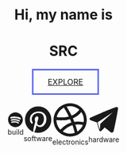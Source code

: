 <!DOCTYPE html>
<html lang="en">
<head>
  <style>
    /* 这里的CSS只影响当前页面 */
.example-2 {
    display: flex;
    justify-content: center;
    align-items: center;
}

.example-2 .icon-content {
    margin: 0 10px;
    position: relative;
}

.example-2 .icon-content .tooltip {
    position: absolute;
    top: 40px;
    left: 50%;
    transform: translateX(-50%);
    color: #fff;
    padding: 6px 10px;
    border-radius: 15px;
    opacity: 0;
    visibility: hidden;
    font-size: 14px;
    transition: all 0.3s ease;
}

.example-2 .icon-content:hover .tooltip {
    opacity: 1;
    visibility: visible;
    top: 55px;
}

.example-2 .icon-content a {
    position: relative;
    overflow: hidden;
    display: flex;
    justify-content: center;
    align-items: center;
    width: 50px;
    height: 50px;
    border-radius: 20%;
    color: #4d4d4d;
    background-color: #ffff;
    transition: all 0.7s ease-in-out;
}

.example-2 .icon-content a:hover {
    box-shadow: 3px 2px 45px 0px rgb(0 0 0 / 50%);
}

.example-2 .icon-content a svg {
    position: relative;
    z-index: 1;
    width: 30px;
    height: 30px;
}

.example-2 .icon-content a:hover {
    color: white;
}

.example-2 .icon-content a .filled {
    position: absolute;
    top: auto;
    bottom: 0;
    left: 0;
    width: 100%;
    height: 0;
    background-color: #000;
    transition: all 0.3s ease-in-out;
}

.example-2 .icon-content a:hover .filled {
    height: 100%;
}

.example-2 .icon-content a[data-social="build"] .filled,
.example-2 .icon-content a[data-social="build"]~.tooltip {
    background-color: #800020;
}

.example-2 .icon-content a[data-social="software"] .filled,
.example-2 .icon-content a[data-social="software"]~.tooltip {
    background-color: #4a7a6e;
}

.example-2 .icon-content a[data-social="electronics"] .filled,
.example-2 .icon-content a[data-social="electronics"]~.tooltip {
    background-color: #003153;
}

.example-2 .icon-content a[data-social="hardware"] .filled,
.example-2 .icon-content a[data-social="hardware"]~.tooltip {
    background-color: #7388d9;
}
button {
  padding: 0.8em 1.8em;
  border: 3px solid #5865f2;
  position: relative;
  overflow: hidden;
  background-color: transparent;
  text-align: center;
  text-transform: uppercase;
  font-size: 16px;
  transition: .3s;
  z-index: 1;
  font-family: inherit;
  color: #144BB0  ;
  left: 50%;
  transform: translateX(-50%);
}

button::before {
  content: '';
  width: 0;
  height: 300%;
  position: absolute;
  top: 50%;
  left: 50%;
  transform: translate(-50%, -50%) rotate(45deg);
  background: #144BB0;
  transition: .5s ease;
  display: block;
  z-index: -1;
}

button:hover::before {
  width: 105%;
}

button:hover {
  color: #111;
}

.md-typeset a {

 color: #f6d300;

 <!-- text-decoration: underline; -->

}
.container{
  width: 100%;
  margin-left: auto;
  margin-right: auto;
  text-align: center;
  margin-top: 100px;
}

.container h1:nth-child(1) {
  color: #355c7d;
  font-family: 'Fira Code', monospace;
  font-weight: 800;
  font-size: 20px;
  margin: 0 0 0 35%;
  text-align: left;
  white-space: nowrap;
  overflow: hidden;
  width: 170px;
  animation: type 2s steps(40,end) forwards;
}

.container h1:nth-child(2) {
  opacity: 0;
  font-family: "Work Sans", sans-serif;
  margin: 0 auto auto auto;
  background: linear-gradient(to right, #eea949, #ea9c1f, #ee7206);
  font-weight: 800;
  font-size: 100px;  
  width: 430px;
  -webkit-background-clip: text;
  -webkit-text-fill-color: transparent;
  overflow: hidden;
  animation: shring-animation 2.2s steps(40,end) 2s forwards, blink .5s step-end infinite alternate;
}

@keyframes shring-animation {
  0% {
    background-position: 0 0;
    opacity: 0;
    width: 0;
  }
  1% {
    background-position: 0 0;
    opacity: 1;
    border-right: 1px solid orange;
  }
  50% {
    background-position: 150px 0;
    opacity: 1;
    border-right: 1px solid orange;
  }
  100% {
    background-position: 400px 0;
    opacity: 1;
    border-right: 1px solid orange;
  }
}

@keyframes type {
  0% {
    width: 0;
  }
  1%, 99%{
    border-right: 1px solid orange;
  }
  100%{
    border-right: none;
  }
}

@keyframes blink {
  50% {
    border-color: transparent;
  }
}

  </style>
</head>
<body>
  <!-- 页面内容 -->
</body>

</html>
<div class = "container">
  <h1>Hi, my name is</h1>
  <h1>SRC</h1>
</div>


​																	<button>[explore](chapter_preface)</button>




<div class="example-2">
    <div class="icon-content">
        <a href=chapter_universal_build aria-label="build" data-social="build">
            <div class="filled"></div>
            <svg version="1.1" viewBox="0 0 100 100">
                <path
                    d="M50,4C24.7,4,4,24.7,4,50s20.6,46,46,46s46-20.6,46-46S75.4,4,50,4z M71.6,71.5c0,0,0,0.1-0.1,0.1c-0.8,1.2-2,1.8-3.2,1.8  c-0.7,0-1.4-0.2-2-0.6c-10.2-6.3-23.3-7.7-38.8-4.1c-2.1,0.6-4-0.9-4.5-2.7c-0.6-2.3,0.9-4.1,2.7-4.6c17.7-4,32.6-2.3,44.4,5  c0.9,0.4,1.5,1,1.8,1.9C72.2,69.3,72.1,70.5,71.6,71.5z M76.9,59.3L76.9,59.3c-0.8,1.1-1.9,1.9-3.2,2.1c-0.2,0-0.5,0.1-0.7,0.1  c-0.8,0-1.6-0.3-2.3-0.7c-12-7.3-30.1-9.4-43.9-5c-2.5,0.6-5-0.7-5.6-3c-0.6-2.5,0.7-4.9,3-5.5c16.5-5,37.2-2.5,51.4,6.2  c0.8,0.4,1.5,1.3,1.8,2.5C77.9,57,77.6,58.3,76.9,59.3z M83.2,45.6c-1,1.4-2.7,2.1-4.4,2.1c-0.9,0-1.9-0.2-2.7-0.7c0,0,0,0,0,0  c-13.9-8.3-37.8-9.3-51.4-5.1c-2.7,0.8-5.5-0.7-6.4-3.3c-0.8-2.7,0.7-5.6,3.3-6.4c16.2-4.8,43-3.8,59.8,6.2  C83.8,39.6,84.7,42.9,83.2,45.6C83.3,45.5,83.3,45.5,83.2,45.6z"
                    fill="currentColor"></path>
            </svg>
        </a>
        <div class="tooltip">build</div>
    </div>
    <div class="icon-content">
        <a href=chapter_software aria-label="software" data-social="software">
            <div class="filled"></div>
            <svg version="1.1" viewBox="0 0 100 100" xml:space="preserve">
                <path
                    d="M83,17.8C74.5,8.9,63.4,4.3,50,4.1C37.7,4.2,26.8,8.6,17.9,17.3C8.9,26,4.3,37,4.1,50c0,0,0,0,0,0c0,9.1,2.5,17.4,7.4,24.9  c4.9,7.4,11.6,13.2,20.1,17.1c0.3,0.1,0.7,0.1,1-0.1c0.3-0.2,0.5-0.5,0.5-0.8l0-4.9c0.1-2.1,0.7-5.3,1.7-9.5c1-4,1.7-6.7,1.9-7.6  c0.7-3,1.7-7.2,3-12.6c0.1-0.2,0-0.5-0.1-0.7c-0.4-0.8-1-2.6-1.5-6.6c0.1-2.7,0.8-5.2,2.1-7.3c1.2-2,3.1-3.1,5.7-3.5  c2,0.1,4.7,0.8,5.1,5.9c-0.1,1.8-0.8,4.5-1.9,8.1c-1.2,3.8-1.9,6.3-2.1,7.6c-0.7,2.5-0.2,4.8,1.5,6.8c1.6,1.9,3.8,2.9,6.5,3.1  c4.3-0.1,8.1-2.6,11.2-7.5c1.7-3,2.9-6.3,3.5-9.7c0.7-3.4,0.7-7.1,0-10.8c-0.7-3.8-2.2-7.1-4.5-9.8c0,0-0.1-0.1-0.1-0.1  c-4.3-3.7-9.5-5.3-15.6-5c-6,0.4-11.3,2.6-15.9,6.6c-2.9,3.2-4.8,7.1-5.7,11.6c-0.9,4.6,0,9.1,2.6,13.3c0.3,0.5,0.5,0.8,0.6,1  c0,0.3,0,1-0.5,2.8c-0.5,1.8-0.9,2.2-0.9,2.2c0,0-0.1,0-0.1,0.1c0,0-0.2,0-0.4-0.1c-2.2-1-3.9-2.4-5.2-4.2c-1.3-1.9-2.1-4-2.5-6.3  c-0.3-2.5-0.4-5-0.3-7.5c0.2-2.5,0.7-5.1,1.4-7.7c3-6.9,8.5-11.9,16.3-14.8c7.8-2.9,16-3.2,24.3-0.8c6.5,2.8,11,7.4,13.6,13.7  c2.5,6.4,2.8,13.4,0.8,20.8c-2.2,7.1-6.4,12.4-12.1,15.7c-5.6,2.8-10.8,3-15.7,0.7c-1.8-1.1-3.1-2.3-3.9-3.5c-0.2-0.3-0.6-0.5-1-0.5  c-0.4,0.1-0.7,0.3-0.8,0.7c-0.7,2.7-1.3,4.7-1.6,6.2c-1.4,5.4-2.6,9.2-3.4,11c-0.8,1.6-1.6,3.1-2.4,4.3c-0.2,0.3-0.2,0.6-0.1,0.9  s0.3,0.5,0.6,0.6c4.3,1.3,8.7,2,13,2c12.4-0.1,23.2-4.6,32.1-13.4C91.1,73.9,95.8,62.9,96,50C95.9,37.5,91.5,26.7,83,17.8z"
                    fill="currentColor"></path>
            </svg>
        </a>
        <div class="tooltip">software</div>
    </div>
    <div class="icon-content">
        <a href=chapter_electronics aria-label="electronics" data-social="electronics">
            <div class="filled"></div>
            <svg version="1.1" viewBox="0 0 100 100">
                <path
                    d="M83.5,18.5C74.9,9.3,62.8,4,50.2,4c-6.1,0-12,1.1-17.6,3.4C15.2,14.5,4,31.3,4,50c0,13.9,6.2,26.9,17,35.7  C29.2,92.3,39.4,96,50,96c6.6,0,13.2-1.5,19.2-4.2c12.5-5.7,21.7-16.6,25.2-29.8C95.5,57.9,96,53.8,96,50  C96,38.3,91.6,27.1,83.5,18.5z M75,22.3c-0.7,0.9-1.4,1.8-2.1,2.6c-1.4,1.6-2.8,3-4.4,4.3c-0.3,0.3-0.6,0.6-1,0.8  c-1,0.9-2.1,1.7-3.2,2.5l-0.3,0.2c-1.1,0.7-2.2,1.5-3.5,2.2c-0.4,0.3-0.9,0.5-1.4,0.8c-0.8,0.5-1.7,0.9-2.7,1.4  c-0.6,0.3-1.2,0.5-1.8,0.8L54.3,38c-0.1,0-0.2,0.1-0.3,0.1c0,0,0,0,0,0c-1.3-2.6-2.4-4.9-3.5-7l-0.3-0.5c-1.1-2-2.2-4-3.3-6  l-0.7-1.3c-1.1-1.9-2.2-3.7-3.2-5.4l-0.7-1.1c-0.7-1.2-1.4-2.3-2.2-3.5c3.2-0.8,6.5-1.3,9.8-1.3c9.4,0,18.4,3.5,25.4,9.8  C75.3,21.9,75.2,22.1,75,22.3z M46.4,40.6c-1.4,0.4-2.9,0.8-4.4,1.1c-0.3,0-0.7,0.1-0.9,0.2c-6,1-12.5,1.4-19.4,1.1  c-0.3,0-0.6,0-0.9,0c-0.3,0-0.5,0-0.7,0c-2.5-0.2-4.9-0.4-7.2-0.7c2.3-11.2,9.6-20.9,19.8-26.1c2.1,3.3,4.2,6.7,6.3,10.3l0.4,0.7  c0.9,1.6,1.9,3.4,3.2,5.8l0.6,1.2C44.4,36.6,45.4,38.6,46.4,40.6z M24.4,51.1c2.2,0.1,4.2,0,6.2-0.1l0.7,0c0.4,0,0.9,0,1.3,0  c2.8-0.2,5.5-0.5,8.5-1c0.5-0.1,1-0.2,1.6-0.3l0.5-0.1c2.2-0.4,4.2-0.9,6.1-1.4c0.1,0,0.3-0.1,0.4-0.1l0.5,1.1  c1.2,2.8,2.3,5.5,3.3,8.1c0,0,0,0,0,0c-0.2,0.1-0.5,0.2-0.7,0.2c-2,0.6-4,1.4-5.9,2.2c-0.6,0.3-1.3,0.5-1.9,0.8  c-1.4,0.6-2.7,1.3-4.1,2.1l-0.3,0.2c-0.2,0.1-0.5,0.2-0.6,0.4c-1.5,0.9-3.1,1.9-4.7,3c-0.2,0.1-0.4,0.3-0.6,0.4  c-0.2,0.1-0.4,0.3-0.6,0.5c-1,0.7-2,1.5-3,2.3c-0.4,0.3-0.7,0.6-1.1,0.9l-0.3,0.3c-0.7,0.6-1.5,1.3-2.2,1.9l-0.2,0.2  c-0.4,0.4-0.7,0.7-1.1,1.1l-0.2,0.2c-0.6,0.6-1.3,1.3-2,2l-0.4,0.4c-0.2,0.2-0.4,0.4-0.5,0.6C16.1,69.9,12,60.2,12,50.3  c0,0,0.1,0,0.1,0c0.4,0,0.7,0,1.1,0.1c3.5,0.4,6.9,0.6,10.3,0.7C23.8,51,24.1,51.1,24.4,51.1z M29.5,81.9c0.2-0.2,0.3-0.4,0.5-0.5  c1-1.1,2-2.1,3-3c1.9-1.8,3.8-3.3,5.7-4.8c0.2-0.1,0.4-0.3,0.6-0.4c0.2-0.2,0.5-0.4,0.8-0.6c1.1-0.8,2.2-1.5,3.4-2.2  c0.1-0.1,0.2-0.1,0.3-0.2c0.1-0.1,0.2-0.1,0.3-0.2c1.4-0.8,2.9-1.6,4.5-2.3c0.3-0.1,0.6-0.2,0.8-0.4l0.6-0.3  c1.1-0.5,2.2-0.9,3.5-1.4c0.5-0.2,1.1-0.4,1.7-0.6l0.2-0.1c0.4-0.1,0.7-0.2,1.1-0.3c0,0,0,0,0,0c1.1,3.2,2.3,6.4,3.3,9.8l0.1,0.4  c1.1,3.6,2,7.3,2.9,10.8C51.7,89.8,39.3,88.3,29.5,81.9C29.4,81.9,29.4,81.9,29.5,81.9z M65.6,62.9c0.7-0.1,1.3-0.2,2-0.2  c2-0.2,4-0.2,5.9-0.2c0.2,0,0.4,0,0.6,0l0.2,0c2.2,0.1,4.6,0.3,6.9,0.6c0.4,0.1,0.9,0.1,1.3,0.2l0.6,0.1c0.7,0.1,1.5,0.3,2.2,0.4  c-3,7.6-8.3,14-15.2,18.3c-0.8-3.1-1.7-6.2-2.6-9.2l-0.1-0.4c-0.9-3-1.9-6.1-3.1-9.5C64.8,63.1,65.2,63,65.6,62.9z M81.6,55.2  C80,55,78.4,54.9,77,54.8l-0.9-0.1c-0.9-0.1-1.9-0.1-2.8-0.2c-0.2,0-0.3,0-0.5,0c-0.2,0-0.4,0-0.6,0c-2,0-3.9,0.1-5.9,0.3  c-0.2,0-0.3,0-0.5,0.1c-0.1,0-0.2,0-0.3,0c-1.3,0.1-2.6,0.3-3.9,0.5c-0.1-0.1-0.1-0.3-0.2-0.4c-0.1-0.2-0.2-0.5-0.3-0.7  c-1.1-2.9-2.3-5.7-3.2-7.8l-0.3-0.6c-0.1-0.1-0.1-0.3-0.2-0.4c0,0,0,0,0.1,0c0.2-0.1,0.5-0.2,0.7-0.3c0.6-0.2,1.2-0.5,1.8-0.8  c1.2-0.5,2.4-1.2,3.6-1.8c0.1-0.1,0.3-0.2,0.5-0.2c0.2-0.1,0.5-0.2,0.7-0.4c1.5-0.9,2.9-1.8,4.2-2.7l0.3-0.2  c0.2-0.1,0.4-0.3,0.6-0.4c0.9-0.6,1.9-1.4,2.8-2.2c1.5-1.2,2.9-2.5,4.3-4c0.8-0.8,1.5-1.6,2.2-2.4l0.4-0.5c0.5-0.5,0.9-1.1,1.3-1.6  C85.5,34.3,88,42.1,88,50c0,2-0.2,4.1-0.5,6.1c-0.3,0-0.6-0.1-0.8-0.1c-0.4-0.1-0.7-0.1-1.1-0.2l-1.1-0.2  C83.5,55.5,82.5,55.3,81.6,55.2z"
                    fill="currentColor"></path>
            </svg>
        </a>
        <div class="tooltip">electronics</div>
    </div>
    <div class="icon-content">
        <a href=chapter_hardware aria-label="hardware" data-social="hardware">
            <div class="filled"></div>
            <svg version="1.1" viewBox="0 0 100 100">
                <path
                    d="M95,9.9c-1.3-1.1-3.4-1.2-7-0.1c0,0,0,0,0,0c-2.5,0.8-24.7,9.2-44.3,17.3c-17.6,7.3-31.9,13.7-33.6,14.5  c-1.9,0.6-6,2.4-6.2,5.2c-0.1,1.8,1.4,3.4,4.3,4.7c3.1,1.6,16.8,6.2,19.7,7.1c1,3.4,6.9,23.3,7.2,24.5c0.4,1.8,1.6,2.8,2.2,3.2  c0.1,0.1,0.3,0.3,0.5,0.4c0.3,0.2,0.7,0.3,1.2,0.3c0.7,0,1.5-0.3,2.2-0.8c3.7-3,10.1-9.7,11.9-11.6c7.9,6.2,16.5,13.1,17.3,13.9  c0,0,0.1,0.1,0.1,0.1c1.9,1.6,3.9,2.5,5.7,2.5c0.6,0,1.2-0.1,1.8-0.3c2.1-0.7,3.6-2.7,4.1-5.4c0-0.1,0.1-0.5,0.3-1.2  c3.4-14.8,6.1-27.8,8.3-38.7c2.1-10.7,3.8-21.2,4.8-26.8c0.2-1.4,0.4-2.5,0.5-3.2C96.3,13.5,96.5,11.2,95,9.9z M30,58.3l47.7-31.6  c0.1-0.1,0.3-0.2,0.4-0.3c0,0,0,0,0,0c0.1,0,0.1-0.1,0.2-0.1c0.1,0,0.1,0,0.2-0.1c-0.1,0.1-0.2,0.4-0.4,0.6L66,38.1  c-8.4,7.7-19.4,17.8-26.7,24.4c0,0,0,0,0,0.1c0,0-0.1,0.1-0.1,0.1c0,0,0,0.1-0.1,0.1c0,0.1,0,0.1-0.1,0.2c0,0,0,0.1,0,0.1  c0,0,0,0,0,0.1c-0.5,5.6-1.4,15.2-1.8,19.5c0,0,0,0,0-0.1C36.8,81.4,31.2,62.3,30,58.3z"
                    fill="currentColor"></path>
            </svg>
        </a>
        <div class="tooltip">hardware</div>
    </div>
</div>
